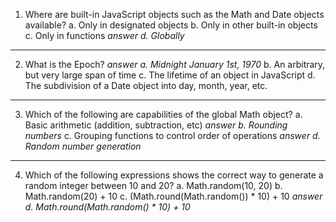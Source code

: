 1) Where are built-in JavaScript objects such as the Math and Date objects available?
a. Only in designated objects
b. Only in other built-in objects
c. Only in functions
*answer d. Globally*

----

2) What is the Epoch?
*answer a. Midnight January 1st, 1970*
b. An arbitrary, but very large span of time
c. The lifetime of an object in JavaScript
d. The subdivision of a Date object into day, month, year, etc.

---

3) Which of the following are capabilities of the global Math object?
a. Basic arithmetic (addition, subtraction, etc)
*answer b. Rounding numbers*
c. Grouping functions to control order of operations
*answer d. Random number generation*

---

4) Which of the following expressions shows the correct way to generate a random integer between 10 and 20?
a. Math.random(10, 20)
b. Math.random(20) + 10
c. (Math.round(Math.random()) * 10) + 10
*answer d. Math.round(Math.random() * 10) + 10*
